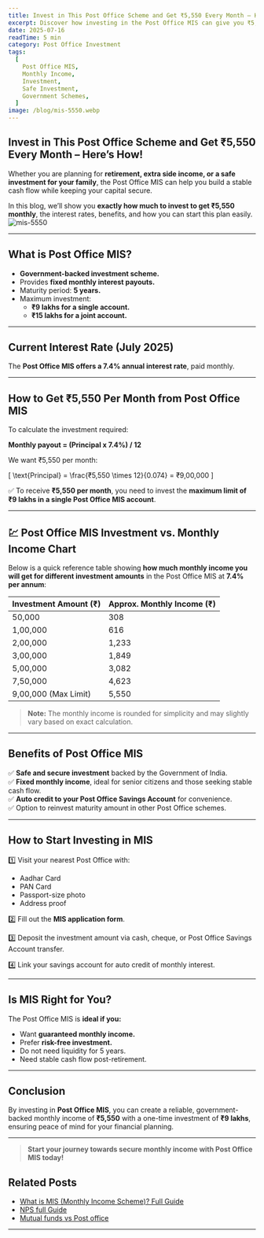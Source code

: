 ```yaml
---
title: Invest in This Post Office Scheme and Get ₹5,550 Every Month – Here’s How!
excerpt: Discover how investing in the Post Office MIS can give you ₹5,550 monthly, safely and consistently, with government-backed returns.
date: 2025-07-16
readTime: 5 min
category: Post Office Investment
tags:
  [
    Post Office MIS,
    Monthly Income,
    Investment,
    Safe Investment,
    Government Schemes,
  ]
image: /blog/mis-5550.webp
---
```


## Invest in This Post Office Scheme and Get ₹5,550 Every Month – Here’s How!

Whether you are planning for **retirement, extra side income, or a safe investment for your family**, the Post Office MIS can help you build a stable cash flow while keeping your capital secure.

In this blog, we’ll show you **exactly how much to invest to get ₹5,550 monthly**, the interest rates, benefits, and how you can start this plan easily.
![mis-5550](/blog/mis-5550.webp)

---

## What is Post Office MIS?

- **Government-backed investment scheme.**
- Provides **fixed monthly interest payouts.**
- Maturity period: **5 years.**
- Maximum investment:
  - **₹9 lakhs for a single account.**
  - **₹15 lakhs for a joint account.**

---

## Current Interest Rate (July 2025)

The **Post Office MIS offers a 7.4% annual interest rate**, paid monthly.

---

## How to Get ₹5,550 Per Month from Post Office MIS

To calculate the investment required:

**Monthly payout = (Principal x 7.4%) / 12**

We want ₹5,550 per month:

\[
\text{Principal} = \frac{₹5,550 \times 12}{0.074} = ₹9,00,000
\]

✅ To receive **₹5,550 per month**, you need to invest the **maximum limit of ₹9 lakhs in a single Post Office MIS account**.

---

## 💹 Post Office MIS Investment vs. Monthly Income Chart

Below is a quick reference table showing **how much monthly income you will get for different investment amounts** in the Post Office MIS at **7.4% per annum**:

| Investment Amount (₹) | Approx. Monthly Income (₹) |
| --------------------- | -------------------------- |
| 50,000                | 308                        |
| 1,00,000              | 616                        |
| 2,00,000              | 1,233                      |
| 3,00,000              | 1,849                      |
| 5,00,000              | 3,082                      |
| 7,50,000              | 4,623                      |
| 9,00,000 (Max Limit)  | 5,550                      |

> **Note:** The monthly income is rounded for simplicity and may slightly vary based on exact calculation.

---

## Benefits of Post Office MIS

✅ **Safe and secure investment** backed by the Government of India.  
✅ **Fixed monthly income**, ideal for senior citizens and those seeking stable cash flow.  
✅ **Auto credit to your Post Office Savings Account** for convenience.  
✅ Option to reinvest maturity amount in other Post Office schemes.

---

## How to Start Investing in MIS

1️⃣ Visit your nearest Post Office with:

- Aadhar Card
- PAN Card
- Passport-size photo
- Address proof

2️⃣ Fill out the **MIS application form**.

3️⃣ Deposit the investment amount via cash, cheque, or Post Office Savings Account transfer.

4️⃣ Link your savings account for auto credit of monthly interest.

---

## Is MIS Right for You?

The Post Office MIS is **ideal if you:**

- Want **guaranteed monthly income.**
- Prefer **risk-free investment.**
- Do not need liquidity for 5 years.
- Need stable cash flow post-retirement.

---

## Conclusion

By investing in **Post Office MIS**, you can create a reliable, government-backed monthly income of **₹5,550** with a one-time investment of **₹9 lakhs**, ensuring peace of mind for your financial planning.

---

> **Start your journey towards secure monthly income with Post Office MIS today!**

## Related Posts

- [What is MIS (Monthly Income Scheme)? Full Guide](/blog/mis-scheme)
- [NPS full Guide ](/blog/national-pension-system-nps-guide)
- [Mutual funds vs Post office](/blog/mutual-funds-vs-post-office)

---
